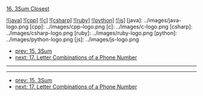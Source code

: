[16. 3Sum Closest](https://leetcode.com/problems/3sum-closest/)

[![java]](../java/016-3sum-closest.md)
[![cpp]](../cpp/016-3sum-closest.md)
[![c]](../c/016-3sum-closest.md)
[![csharp]](../csharp/016-3sum-closest.md)
[![ruby]](../ruby/016-3sum-closest.md)
[![python]](../python/016-3sum-closest.md)
[![js]](../js/016-3sum-closest.md)
[java]: ../images/java-logo.png
[cpp]: ../images/cpp-logo.png
[c]: ../images/c-logo.png
[csharp]: ../images/csharp-logo.png
[ruby]: ../images/ruby-logo.png
[python]: ../images/python-logo.png
[js]: ../images/js-logo.png

- [prev: 15. 3Sum](015-3sum.md)
- [next: 17. Letter Combinations of a Phone Number](017-letter-combinations-of-a-phone-number.md)

---


---

- [prev: 15. 3Sum](015-3sum.md)
- [next: 17. Letter Combinations of a Phone Number](017-letter-combinations-of-a-phone-number.md)
